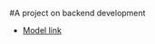 #A project on backend development

- [Model link](https://www.youtube.com/redirect?event=video_description&redir_token=QUFFLUhqbjhQTG9HNEFFM24xNlZkckM1QW5JVGNVQWRBQXxBQ3Jtc0tuS3RIVTYyUE1MSXduYmtSbVp4cnlPRXlzV1VseS0tT0xObVVGU25zUmppd0pncko4M1ZtSzcxNk5LUWZTNEhha3VSZFpLQWNsVC1uY1V0X3p1MmMyUF9ZbTJJZGlBTjJ4bGdQSW53dE1hVGRxYkxNQQ&q=https%3A%2F%2Fapp.eraser.io%2Fworkspace%2FYtPqZ1VogxGy1jzIDkzj%3Forigin%3Dshare&v=9B4CvtzXRpc)
